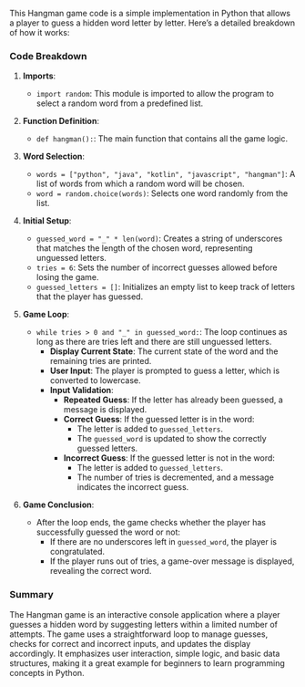 This Hangman game code is a simple implementation in Python that allows a player to guess a hidden word letter by letter. Here’s a detailed breakdown of how it works:

### Code Breakdown

1. **Imports**:
   - `import random`: This module is imported to allow the program to select a random word from a predefined list.

2. **Function Definition**:
   - `def hangman():`: The main function that contains all the game logic.

3. **Word Selection**:
   - `words = ["python", "java", "kotlin", "javascript", "hangman"]`: A list of words from which a random word will be chosen.
   - `word = random.choice(words)`: Selects one word randomly from the list.

4. **Initial Setup**:
   - `guessed_word = "_" * len(word)`: Creates a string of underscores that matches the length of the chosen word, representing unguessed letters.
   - `tries = 6`: Sets the number of incorrect guesses allowed before losing the game.
   - `guessed_letters = []`: Initializes an empty list to keep track of letters that the player has guessed.

5. **Game Loop**:
   - `while tries > 0 and "_" in guessed_word:`: The loop continues as long as there are tries left and there are still unguessed letters.
     - **Display Current State**: The current state of the word and the remaining tries are printed.
     - **User Input**: The player is prompted to guess a letter, which is converted to lowercase.
     - **Input Validation**:
       - **Repeated Guess**: If the letter has already been guessed, a message is displayed.
       - **Correct Guess**: If the guessed letter is in the word:
         - The letter is added to `guessed_letters`.
         - The `guessed_word` is updated to show the correctly guessed letters.
       - **Incorrect Guess**: If the guessed letter is not in the word:
         - The letter is added to `guessed_letters`.
         - The number of tries is decremented, and a message indicates the incorrect guess.

6. **Game Conclusion**:
   - After the loop ends, the game checks whether the player has successfully guessed the word or not:
     - If there are no underscores left in `guessed_word`, the player is congratulated.
     - If the player runs out of tries, a game-over message is displayed, revealing the correct word.

### Summary

The Hangman game is an interactive console application where a player guesses a hidden word by suggesting letters within a limited number of attempts. The game uses a straightforward loop to manage guesses, checks for correct and incorrect inputs, and updates the display accordingly. It emphasizes user interaction, simple logic, and basic data structures, making it a great example for beginners to learn programming concepts in Python.
